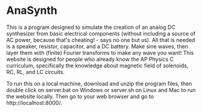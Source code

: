 # AnaSynth

This is a program designed to simulate the creation of an analog DC synthesizer from basic electrical components (without including a source of AC power, because that's cheating! - says no one but us). All that is needed is a speaker, resistor, capacitor, and a DC battery. Make sine waves, then layer them with (finite) Fourier transforms to make any wave you want! This website is designed for people who already know the AP Physics C curriculum, specifically the knowledge about magnetic field of solenoids, RC, RL, and LC circuits.

To run this on a local machine, download and unzip the program files, then double click on server.bat on Windows or server.sh on Linux and Mac to run the website locally. Then go to your web browser and go to http://localhost:8000/.